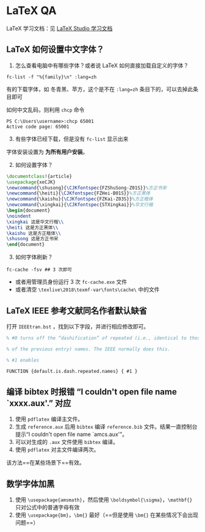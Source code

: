 # LaTeX QA

LaTeX 学习文档：见 [LaTeX Studio 学习文档](https://www.latexstudio.net/archives/51802.html)

## LaTeX 如何设置中文字体？

1. 怎么查看电脑中有哪些字体？或者说 LaTeX 如何直接加载自定义的字体？

``` shell
fc-list -f "%{family}\n" :lang=zh
```

有的下载字体，如 冬青黑、苹方，这个是不在 `:lang=zh` 条目下的，可以去掉此条目即可

如何中文乱码，则利用 `chcp` 命令

``` shell
PS C:\Users\username>:chcp 65001
Active code page: 65001
```

3. 有些字体已经下载，但是没有 `fc-list` 显示出来

字体安装设置为 **为所有用户安装**。

2. 如何设置字体？

``` tex
\documentclass!{article}
\usepackage{xeCJK}
\newcommand{\shusong}{\CJKfontspec{FZShuSong-Z01S}}%方正书宋
\newcommand{\heiti}{\CJKfontspec{FZHei-B01S}}%方正黑体
\newcommand{\kaishu}{\CJKfontspec{FZKai-Z03S}}%方正楷体
\newcommand{\xingkai}{\CJKfontspec{STXingkai}}%华文行楷
\begin{document}
\noindent
\xingkai 这是华文行楷\\
\heiti 这是方正黑体\\
\kaishu 这是方正楷体\\
\shusong 这是方正书宋
\end{document}
```

3. 如何字体刷新？

``` shell
fc-cache -fsv ## 3 次即可
```

* 或者用管理员身份运行 3 次 `fc-cache.exe` 文件
* 或者清空 `\texlive\2018\texmf-var\fonts\cache\` 中的文件

## LaTeX IEEE 参考文献同名作者默认缺省

打开 `IEEEtran.bst` ，找到以下字段，并进行相应修改即可。

``` tex
% #0 turns off the “dashification” of repeated (i.e., identical to those

% of the previous entry) names. The IEEE normally does this.

% #1 enables

FUNCTION {default.is.dash.repeated.names} { #1 }
```

## 编译 bibtex 时报错 “I couldn't open file name `xxxx.aux'.” 对应

1. 使用 `pdflatex` 编译主文件。
2. 生成 `reference.aux` 后用 `bibtex` 编译 `reference.bib` 文件。结果一直控制台提示“I couldn't open file name `amcs.aux'”。
3. 可以对生成的 `.aux` 文件使用 `bibtex` 编译。
4. 使用 `pdflatex` 对主文件编译两次。

该方法==在某些场景下==有效。

## 数学字体加黑

1. 使用 `\usepackage{amsmath}`，然后使用 `\boldsymbol{\sigma}`，`\mathbf{}` 只对公式中的普通字母有效
2. 使用 `\usepackage{bm}`，`\bm{}` 最好（==但是使用 `\bm{}` 在某些情况下会出现问题==）